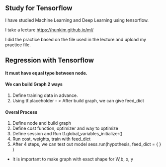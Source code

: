 ## Study for Tensorflow

I have studied Machine Learning and Deep Learning using tensorflow. 


I take a lecture https://hunkim.github.io/ml/


I did the practice based on the file used in the lecture and upload my practice file.




## Regression with Tensorflow
#### It must have equal type between node.


#### We can build Graph 2 ways
1. Define training data in advance.
2. Using tf.placeholder - > After build graph, we can give feed_dict




#### Overal Process
1. Define node and build graph
2. Define cost function, optimizer and way to optimize
3. Define session and Run tf.global_variables_initializer()
4. Run cost, weights, train with feed_dict
5. After 4 steps, we can test out model 
   sess.run(hypothesis, feed_dict = { } )


* It is important to make graph with exact shape for W,b, x, y
